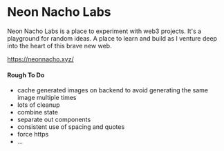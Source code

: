# Neon Nacho Labs

 Neon Nacho Labs is a place to experiment with web3 projects. It's a playground for random ideas. A place to learn and build as I venture deep into the heart of this brave new web.

https://neonnacho.xyz/

#### Rough To Do
* cache generated images on backend to avoid generating the same image multiple times
* lots of cleanup
* combine state
* separate out components
* consistent use of spacing and quotes
* force https
* ...
